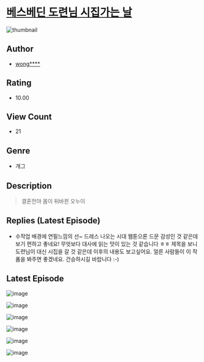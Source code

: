 # [베스베딘 도련님 시집가는 날](https://comic.naver.com/challenge/list?titleId=810828)
![thumbnail](https://image-comic.pstatic.net/user_contents_data/challenge_comic/2023/05/24/upload_4122535702936500273_480x623.jpeg)

## Author
- [wong****](https://comic.naver.com/artistTitle?id=367082)

## Rating
- 10.00

## View Count
- 21

## Genre
- 개그

## Description
> 결혼전야 몸이 뒤바뀐 오누이

## Replies (Latest Episode)
- 수작업 배경에 연필느낌의 선~ 드레스 나오는 시대 웹툰으론 드문 감성인 것 같은데 보기 편하고 좋네요! 무엇보다 대사에 읽는 맛이 있는 것 같습니다 ㅎㅎ 제목을 보니 도련님이 대신 시집을 갈 것 같은데 이후의 내용도 보고싶어요. 얼른 사람들이 이 작품을 봐주면 좋겠네요. 건승하시길 바랍니다 :-)

## Latest Episode
![image](https://image-comic.pstatic.net/user_contents_data/challenge_comic/2023/05/24/367082/upload_4121696587441386289.jpeg)

![image](https://image-comic.pstatic.net/user_contents_data/challenge_comic/2023/05/24/367082/upload_3702634214548977761.jpeg)

![image](https://image-comic.pstatic.net/user_contents_data/challenge_comic/2023/05/24/367082/upload_3833236610156476464.jpeg)

![image](https://image-comic.pstatic.net/user_contents_data/challenge_comic/2023/05/24/367082/upload_3702298858449155635.jpeg)

![image](https://image-comic.pstatic.net/user_contents_data/challenge_comic/2023/05/24/367082/upload_7306581756179001652.jpeg)

![image](https://image-comic.pstatic.net/user_contents_data/challenge_comic/2023/05/24/367082/upload_7292847756536865840.jpeg)
